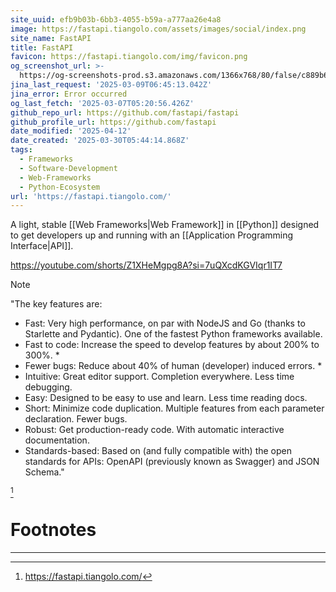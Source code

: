 ```yaml
---
site_uuid: efb9b03b-6bb3-4055-b59a-a777aa26e4a8
image: https://fastapi.tiangolo.com/assets/images/social/index.png
site_name: FastAPI
title: FastAPI
favicon: https://fastapi.tiangolo.com/img/favicon.png
og_screenshot_url: >-
  https://og-screenshots-prod.s3.amazonaws.com/1366x768/80/false/c889b62860c33a44dc8a7a9613e6234d218661b6a081ebcb9e51d4c04adabd23.jpeg
jina_last_request: '2025-03-09T06:45:13.042Z'
jina_error: Error occurred
og_last_fetch: '2025-03-07T05:20:56.426Z'
github_repo_url: https://github.com/fastapi/fastapi
github_profile_url: https://github.com/fastapi
date_modified: '2025-04-12'
date_created: '2025-03-30T05:44:14.868Z'
tags:
  - Frameworks
  - Software-Development
  - Web-Frameworks
  - Python-Ecosystem
url: 'https://fastapi.tiangolo.com/'
---
```













A light, stable [[Web Frameworks|Web Framework]] in [[Python]] designed to get developers up and running with an [[Application Programming Interface|API]].

https://youtube.com/shorts/Z1XHeMgpg8A?si=7uQXcdKGVIqr1IT7

> [!NOTE]
> "The key features are:
> - Fast: Very high performance, on par with NodeJS and Go (thanks to Starlette and Pydantic). One of the fastest Python frameworks available.
> - Fast to code: Increase the speed to develop features by about 200% to 300%. *
> - Fewer bugs: Reduce about 40% of human (developer) induced errors. *
> - Intuitive: Great editor support. Completion everywhere. Less time debugging.
> - Easy: Designed to be easy to use and learn. Less time reading docs.
> - Short: Minimize code duplication. Multiple features from each parameter declaration. Fewer bugs.
> - Robust: Get production-ready code. With automatic interactive documentation.
> - Standards-based: Based on (and fully compatible with) the open standards for APIs: OpenAPI (previously known as Swagger) and JSON Schema." 

[^8d64af]

# Footnotes
***
[^8d64af]: https://fastapi.tiangolo.com/

